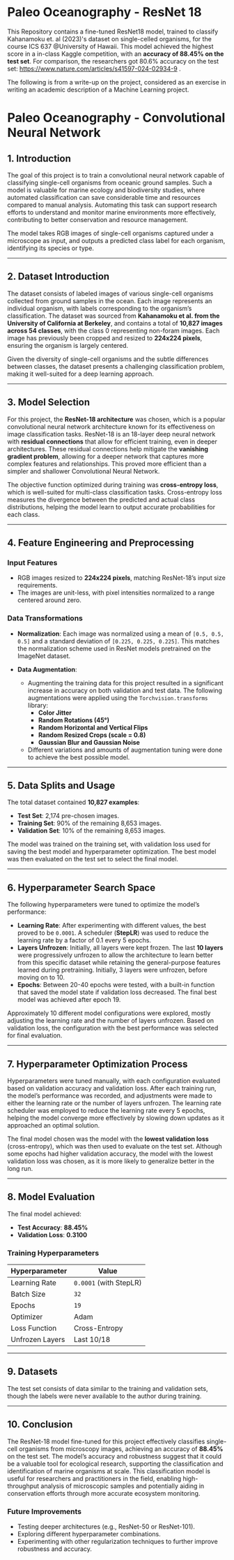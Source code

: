 # **Paleo Oceanography - ResNet 18**

This Repository contains a fine-tuned ResNet18 model, trained to classify Kahanamoku et. al (2023)'s dataset on single-celled organisms, for the course ICS 637 @University of Hawaii. This model achieved the highest score in a in-class Kaggle competition, with an **accuracy of 88.45% on the test set**. For comparison, the researchers got 80.6% accuracy on the test set: https://www.nature.com/articles/s41597-024-02934-9 .

The following is from a write-up on the project, considered as an exercise in writing an academic description of a Machine Learning project.


# **Paleo Oceanography - Convolutional Neural Network**

## **1. Introduction**
The goal of this project is to train a convolutional neural network capable of classifying single-cell organisms from oceanic ground samples. Such a model is valuable for marine ecology and biodiversity studies, where automated classification can save considerable time and resources compared to manual analysis. Automating this task can support research efforts to understand and monitor marine environments more effectively, contributing to better conservation and resource management.

The model takes RGB images of single-cell organisms captured under a microscope as input, and outputs a predicted class label for each organism, identifying its species or type.

---

## **2. Dataset Introduction**
The dataset consists of labeled images of various single-cell organisms collected from ground samples in the ocean. Each image represents an individual organism, with labels corresponding to the organism’s classification. The dataset was sourced from **Kahanamoku et al. from the University of California at Berkeley**, and contains a total of **10,827 images across 54 classes**, with the class 0 representing non-foram images. Each image has previously been cropped and resized to **224x224 pixels**, ensuring the organism is largely centered.

Given the diversity of single-cell organisms and the subtle differences between classes, the dataset presents a challenging classification problem, making it well-suited for a deep learning approach.

---

## **3. Model Selection**
For this project, the **ResNet-18 architecture** was chosen, which is a popular convolutional neural network architecture known for its effectiveness on image classification tasks. ResNet-18 is an 18-layer deep neural network with **residual connections** that allow for efficient training, even in deeper architectures. These residual connections help mitigate the **vanishing gradient problem**, allowing for a deeper network that captures more complex features and relationships. This proved more efficient than a simpler and shallower Convolutional Neural Network.

The objective function optimized during training was **cross-entropy loss**, which is well-suited for multi-class classification tasks. Cross-entropy loss measures the divergence between the predicted and actual class distributions, helping the model learn to output accurate probabilities for each class.

---

## **4. Feature Engineering and Preprocessing**
### **Input Features**
- RGB images resized to **224x224 pixels**, matching ResNet-18’s input size requirements.
- The images are unit-less, with pixel intensities normalized to a range centered around zero.

### **Data Transformations**
- **Normalization**: Each image was normalized using a mean of `[0.5, 0.5, 0.5]` and a standard deviation of `[0.225, 0.225, 0.225]`. This matches the normalization scheme used in ResNet models pretrained on the ImageNet dataset.

- **Data Augmentation**: 
  - Augmenting the training data for this project resulted in a significant increase in accuracy on both validation and test data. The following augmentations were applied using the `Torchvision.transforms` library:
    - **Color Jitter**
    - **Random Rotations (45°)**
    - **Random Horizontal and Vertical Flips**
    - **Random Resized Crops (scale = 0.8)**
    - **Gaussian Blur and Gaussian Noise**
  - Different variations and amounts of augmentation tuning were done to achieve the best possible model.

---

## **5. Data Splits and Usage**
The total dataset contained **10,827 examples**:
- **Test Set**: 2,174 pre-chosen images.
- **Training Set**: 90% of the remaining 8,653 images.
- **Validation Set**: 10% of the remaining 8,653 images.

The model was trained on the training set, with validation loss used for saving the best model and hyperparameter optimization. The best model was then evaluated on the test set to select the final model.

---

## **6. Hyperparameter Search Space**
The following hyperparameters were tuned to optimize the model’s performance:
- **Learning Rate**: After experimenting with different values, the best proved to be `0.0001`. A scheduler (**StepLR**) was used to reduce the learning rate by a factor of 0.1 every 5 epochs.
- **Layers Unfrozen**: Initially, all layers were kept frozen. The last **10 layers** were progressively unfrozen to allow the architecture to learn better from this specific dataset while retaining the general-purpose features learned during pretraining. Initially, 3 layers were unfrozen, before moving on to 10.
- **Epochs**: Between 20-40 epochs were tested, with a built-in function that saved the model state if validation loss decreased. The final best model was achieved after epoch 19.

Approximately 10 different model configurations were explored, mostly adjusting the learning rate and the number of layers unfrozen. Based on validation loss, the configuration with the best performance was selected for final evaluation.

---

## **7. Hyperparameter Optimization Process**
Hyperparameters were tuned manually, with each configuration evaluated based on validation accuracy and validation loss. After each training run, the model’s performance was recorded, and adjustments were made to either the learning rate or the number of layers unfrozen. The learning rate scheduler was employed to reduce the learning rate every 5 epochs, helping the model converge more effectively by slowing down updates as it approached an optimal solution.

The final model chosen was the model with the **lowest validation loss** (cross-entropy), which was then used to evaluate on the test set. Although some epochs had higher validation accuracy, the model with the lowest validation loss was chosen, as it is more likely to generalize better in the long run.

---

## **8. Model Evaluation**
The final model achieved:
- **Test Accuracy**: **88.45%**
- **Validation Loss**: **0.3100**

### **Training Hyperparameters**
| **Hyperparameter**       | **Value**                  |
|---------------------------|----------------------------|
| Learning Rate             | `0.0001` (with StepLR)    |
| Batch Size                | `32`                      |
| Epochs                    | `19`                      |
| Optimizer                 | Adam                      |
| Loss Function             | Cross-Entropy             |
| Unfrozen Layers           | Last 10/18                |

---

## **9. Datasets**
The test set consists of data similar to the training and validation sets, though the labels were never available to the author during training.

---

## **10. Conclusion**
The ResNet-18 model fine-tuned for this project effectively classifies single-cell organisms from microscopy images, achieving an accuracy of **88.45%** on the test set. The model’s accuracy and robustness suggest that it could be a valuable tool for ecological research, supporting the classification and identification of marine organisms at scale. This classification model is useful for researchers and practitioners in the field, enabling high-throughput analysis of microscopic samples and potentially aiding in conservation efforts through more accurate ecosystem monitoring.

### **Future Improvements**
- Testing deeper architectures (e.g., ResNet-50 or ResNet-101).
- Exploring different hyperparameter combinations.
- Experimenting with other regularization techniques to further improve robustness and accuracy.
